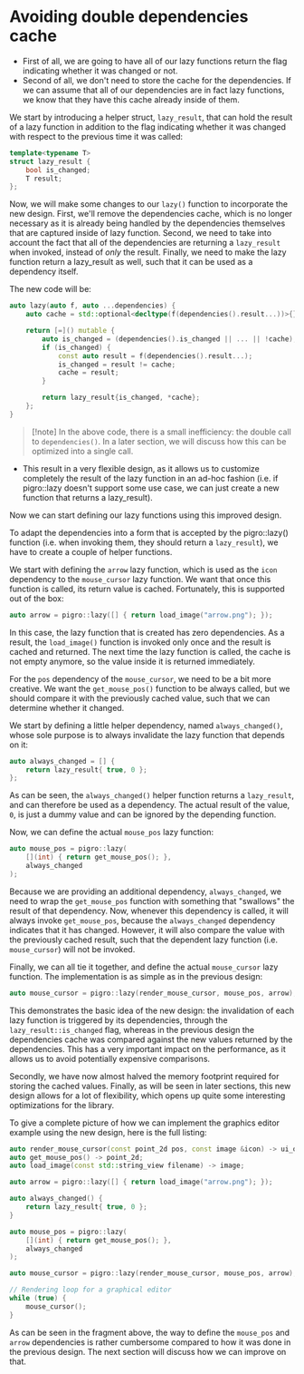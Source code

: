 # Avoiding double dependencies cache

- First of all, we are going to have all of our lazy functions return the flag indicating whether it was changed or not. 
- Second of all, we don't need to store the cache for the dependencies. If we can assume that all of our dependencies are in fact lazy functions, we know that they have this cache already inside of them.

We start by introducing a helper struct, `lazy_result`, that can hold the result of a lazy function in addition to the flag indicating whether it was changed with respect to the previous time it was called:
```cpp
template<typename T>
struct lazy_result {
    bool is_changed;
    T result;
};
```

Now, we will make some changes to our `lazy()` function to incorporate the new design. First, we'll remove the dependencies cache, which is no longer necessary as it is already being handled by the dependencies themselves that are captured inside of lazy function. Second, we need to take into account the fact that all of the dependencies are returning a `lazy_result` when invoked, instead of _only_ the result. Finally, we need to make the lazy function return a lazy_result as well, such that it can be used as a dependency itself.

The new code will be:
```cpp
auto lazy(auto f, auto ...dependencies) {
    auto cache = std::optional<decltype(f(dependencies().result...))>{};

    return [=]() mutable {
        auto is_changed = (dependencies().is_changed || ... || !cache);
        if (is_changed) {
            const auto result = f(dependencies().result...);
            is_changed = result != cache;
            cache = result;
        }

        return lazy_result{is_changed, *cache};
    };
}
```

>[!note] In the above code, there is a small inefficiency: the double call to `dependencies()`. In a later section, we will discuss how this can be optimized into a single call.

- This result in a very flexible design, as it allows us to customize completely the result of the lazy function in an ad-hoc fashion (i.e. if pigro::lazy doesn't support some use case, we can just create a new function that returns a lazy_result).

Now we can start defining our lazy functions using this improved design.

To adapt the dependencies into a form that is accepted by the pigro::lazy() function (i.e. when invoking them, they should return a `lazy_result`), we have to create a couple of helper functions.

We start with defining the `arrow` lazy function, which is used as the `icon` dependency to the `mouse_cursor` lazy function. We want that once this function is called, its return value is cached. Fortunately, this is supported out of the box:
```cpp
auto arrow = pigro::lazy([] { return load_image("arrow.png"); });
```

In this case, the lazy function that is created has zero dependencies. As a result, the `load_image()` function is invoked only once and the result is cached and returned. The next time the lazy function is called, the cache is not empty anymore, so the value inside it is returned immediately.

For the `pos` dependency of the `mouse_cursor`, we need to be a bit more creative. We want the `get_mouse_pos()` function to be always called, but we should compare it with the previously cached value, such that we can determine whether it changed.

We start by defining a little helper dependency, named `always_changed()`, whose sole purpose is to always invalidate the lazy function that depends on it:
```cpp
auto always_changed = [] {
    return lazy_result{ true, 0 };
};
```

As can be seen, the `always_changed()` helper function returns a `lazy_result`, and can therefore be used as a dependency. The actual result of the value, `0`, is just a dummy value and can be ignored by the depending function.

Now, we can define the actual `mouse_pos` lazy function:
```cpp
auto mouse_pos = pigro::lazy(
    [](int) { return get_mouse_pos(); },
    always_changed    
);
```

Because we are providing an additional dependency, `always_changed`, we need to wrap the `get_mouse_pos` function with something that "swallows" the result of that dependency. Now, whenever this dependency is called, it will always invoke `get_mouse_pos`, because the `always_changed` dependency indicates that it has changed. However, it will also compare the value with the previously cached result, such that the dependent lazy function (i.e. `mouse_cursor`) will not be invoked.

Finally, we can all tie it together, and define the actual `mouse_cursor` lazy function. The implementation is as simple as in the previous design:
```cpp
auto mouse_cursor = pigro::lazy(render_mouse_cursor, mouse_pos, arrow);
```

This demonstrates the basic idea of the new design: the invalidation of each lazy function is triggered by its dependencies, through the `lazy_result::is_changed` flag, whereas in the previous design the dependencies cache was compared against the new values returned by the dependencies. This has a very important impact on the performance, as it allows us to avoid potentially expensive comparisons.

Secondly, we have now almost halved the memory footprint required for storing the cached values. Finally, as will be seen in later sections, this new design allows for a lot of flexibility, which opens up quite some interesting optimizations for the library.

To give a complete picture of how we can implement the graphics editor example using the new design, here is the full listing:
```cpp
auto render_mouse_cursor(const point_2d pos, const image &icon) -> ui_object;
auto get_mouse_pos() -> point_2d;
auto load_image(const std::string_view filename) -> image;

auto arrow = pigro::lazy([] { return load_image("arrow.png"); });

auto always_changed() {
    return lazy_result{ true, 0 };
}

auto mouse_pos = pigro::lazy(
    [](int) { return get_mouse_pos(); },
    always_changed    
);

auto mouse_cursor = pigro::lazy(render_mouse_cursor, mouse_pos, arrow);

// Rendering loop for a graphical editor
while (true) {
    mouse_cursor();
}
```

As can be seen in the fragment above, the way to define the `mouse_pos` and `arrow` dependencies is rather cumbersome compared to how it was done in the previous design. The next section will discuss how we can improve on that.
